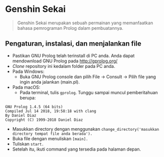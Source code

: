 # Genshin Sekai
> Genshin Sekai merupakan sebuah permainan yang memanfaatkan bahasa pemrograman Prolog dalam pembuatannya.

## Pengaturan, instalasi, dan menjalankan file
* Pastikan GNU Prolog telah terinstall di PC anda. Anda dapat mendownload GNU Prolog pada http://gprolog.org/
* <i>Clone</i> repository ini kedalam folder pada PC anda.
* Pada Windows:
  * Buka GNU Prolog console dan pilih File -> Consult -> Pilih file yang ingin anda jalankan (main.pl).
* Pada macOS:
  * Pada terminal, tulis `gprolog`. Tunggu sampai muncul pemberitahuan berupa:
```
GNU Prolog 1.4.5 (64 bits)
Compiled Jul 14 2018, 19:58:18 with clang
By Daniel Diaz
Copyright (C) 1999-2018 Daniel Diaz
```
  * Masukkan directory dengan menggunakan `change_directory('masukkan directory tempat file anda berada').`
  * Buka file dengan menuliskan `[main].` 
* Tuliskan `start.`
* Setelah itu, ikuti command yang tersedia pada halaman depan.
